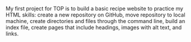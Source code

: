 My first project for TOP is to build a basic recipe website to practice my HTML skills: create a new repository on GitHub, move repository to local machine, create directories and files through the command line, build an index file, create pages that include headings, images with alt text, and links.